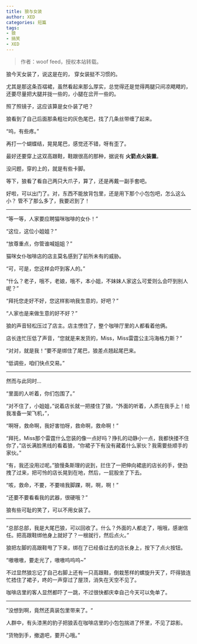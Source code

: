 ```yaml
---
title: 狼与女装
author: XED
categories: 短篇
tags: 
- 狼
- 搞笑
- XED
---
```


> 作者：woof feed，授权本站转载。

狼今天女装了，说这是在的， 穿女装挺不习惯的。

尤其是那这条百褶裙，虽然看起来那么厚实，总觉得还是觉得两腿只间凉飕飕的，还要尽量把大腿并拢一些的，小腿在岔开一些的。

照了照镜子，这应该算是女仆装了吧？

狼看到了自己后面那条粗壮的灰色尾巴，找了几条丝带缠了起来。

“呜，有些疼。”

再打一个蝴蝶结，晃晃尾巴，感觉还不错，呀有歪了。

最好还要穿上这双高跟鞋，鞋跟很高的那种，据说有 **火箭点火装置**。

没问题，穿的上的，就是有些卡脚。

等下，狼看了看自己两只大爪子，算了，还是再戴一副手套吧。

好啦，可以出门了。对，东西不能放背包里，还是用下那个小包包吧，怎么这么小？ 管不了那么多了，我要迟到了！

---

“等一等，人家要应聘猫咪咖啡的女仆！”

“这位，这位小姐姐？”

“放尊重点，你管谁喊姐姐？”

猫咪女仆咖啡店的店主莫名感到了前所未有的威胁。

“可，可是，您这样会吓到客人的。”

“什么？老子，哦不，老娘，哦不，本小姐，不妹妹人家这么可爱则么会吓到别人呢？”

“拜托您走好不好，您这样影响我生意的，好吧？”

“人家也是来做生意的好不好？”

狼的声音轻松压过了店主。店主愣住了，整个咖啡厅里的人都看着他俩。

店长连忙压低了声音，“您就是来发货的，Miss，Miss雷霆公主冯海格力斯？”

“对对，就是我！”要不是绑住了尾巴，狼差点翘起尾巴来。

“低调些，咱们快点交易。”

---

然而与此同时...

“里面的人听着，你们包围了。”

“对不住了，小姐姐，”说着店长就一把搂住了狼，“外面的听着，人质在我手上！给我准备一架飞机，”，

“啊呀，救命啊，我好害怕呀，救命啊，救命啊！”

“拜托，Miss那个雷霆什么您装的像一点好吗？挣扎的动静小一点，我都快搂不住你了，”店长满脸黑线的看着狼，“你裙子下有没有藏着什么家伙？我需要些顺手的家伙。”

“有，我还没用过呢。”狼慢条斯理的说到，拦住了一把伸向裙底的店长的手，使劲拽了过来，把可怜的店长晃到在地，然后，一屁股坐了下去。

“咳，救命，不要，不要啃我脚踝，啊，啊，啊！”

“还要不要看看我的武器，很硬哦？”

狼有些可耻的笑了，可以不用女装了。

---

“总部总部，我是大尾巴狼，可以回收了。什么？外面的人都走了，哦哦，感谢信任。把高跟鞋绑他身上就好了？一根就行，然后点火。”

狼把左脚的高跟鞋甩了下来，绑在了已经昏过去的店长身上，按下了点火按钮。

“嗷嗷嗷，要走光了，嗷嗷呜呜呜~”

不过显然狼忘记了自己右脚上还有一只高跟鞋，倒栽葱样的螺旋升天了，吓得狼连忙捂住了裙子，咚的一声穿过了屋顶，消失在天空不见了。

咖啡店里的客人显然都吓了一跳，不过很快都庆幸自己今天可以免单了。

---

”没想到啊，竟然还真装包里带来了。“

人群中，有头漆黑的豹子把狼丢在咖啡店里的小包包揣进了怀里，不见了踪影。

“货物到手，撤退吧，要开心哦。”





